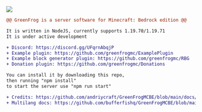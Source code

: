 <img src="https://camo.githubusercontent.com/5766bb5bc89960c611cf479219f4acecf766f6314f070bfb728d772f1267f4db/68747470733a2f2f677265656e66726f672e66313437303334383531312e776f726b6572732e6465762f66617669636f6e2e69636f">

```diff
@@ GreenFrog is a server software for Minecraft: Bedrock edition @@

It is written in NodeJS, currently supports 1.19.70/1.19.71
It is under active development

+ Discord: https://discord.gg/UFqrnAbqjP
+ Example plugin: https://github.com/greenfrogmc/ExamplePlugin
+ Example block generator plugin: https://github.com/greenfrogmc/RBG
+ Donation plugin: https://github.com/greenfrogmc/Donations

You can install it by downloading this repo,
then running "npm install"
to start the server use "npm run start"

+ Credits: https://github.com/andriycraft/GreenFrogMCBE/blob/main/docs/Credits.md
+ Multilang docs: https://github.com/bufferfishq/GreenFrogMCBE/blob/main/docs/Multilang.md
```
